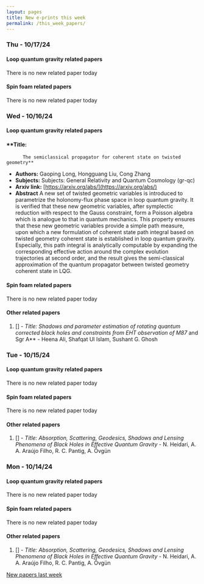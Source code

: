 ```yaml
---
layout: pages
title: New e-prints this week
permalink: /this_week_papers/
---
```




### Thu - 10/17/24

#### Loop quantum gravity related papers

There is no new related paper today 

#### Spin foam related papers

There is no new related paper today 

### Wed - 10/16/24

#### Loop quantum gravity related papers

#### **Title:
          The semiclassical propagator for coherent state on twisted geometry**
 - **Authors:** Gaoping Long, Hongguang Liu, Cong Zhang
 - **Subjects:** Subjects:
General Relativity and Quantum Cosmology (gr-qc)
 - **Arxiv link:** [https://arxiv.org/abs/](https://arxiv.org/abs/)
 - **Abstract**
 A new set of twisted geometric variables is introduced to parametrize the holonomy-flux phase space in loop quantum gravity. It is verified that these new geometric variables, after symplectic reduction with respect to the Gauss constraint, form a Poisson algebra which is analogue to that in quantum mechanics. This property ensures that these new geometric variables provide a simple path measure, upon which a new formulation of coherent state path integral based on twisted geometry coherent state is established in loop quantum gravity. Especially, this path integral is analytically computable by expanding the corresponding effective action around the complex evolution trajectories at second order, and the result gives the semi-classical approximation of the quantum propagator between twisted geometry coherent state in LQG. 

#### Spin foam related papers

There is no new related paper today 



#### Other related papers

1. [[]](https://arxiv.org/abs/) - *Title:
          Shadows and parameter estimation of rotating quantum corrected black holes and constraints from EHT observation of M87* and Sgr A** - Heena Ali, Shafqat Ul Islam, Sushant G. Ghosh



### Tue - 10/15/24

#### Loop quantum gravity related papers

There is no new related paper today 

#### Spin foam related papers

There is no new related paper today 



#### Other related papers

1. [[]](https://arxiv.org/abs/) - *Title:
          Absorption, Scattering, Geodesics, Shadows and Lensing Phenomena of Black Holes in Effective Quantum Gravity* - N. Heidari, A. A. Araújo Filho, R. C. Pantig, A. Övgün



### Mon - 10/14/24

#### Loop quantum gravity related papers

There is no new related paper today 

#### Spin foam related papers

There is no new related paper today 



#### Other related papers

1. [[]](https://arxiv.org/abs/) - *Title:
          Absorption, Scattering, Geodesics, Shadows and Lensing Phenomena of Black Holes in Effective Quantum Gravity* - N. Heidari, A. A. Araújo Filho, R. C. Pantig, A. Övgün






[New papers last week]({{site.url}}/archived/weekly/pre-prints/2024/10/14/archived_weekly_papers.html)